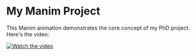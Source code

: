# My Manim Project

This Manim animation demonstrates the core concept of my PhD project. Here's the video:

[![Watch the video](https://img.youtube.com/vi/DLBUvDXh4FE/0.jpg)](https://www.youtube.com/watch?v=DLBUvDXh4FE)
